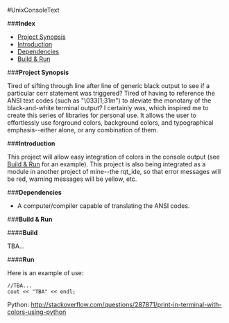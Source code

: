 #UnixConsoleText


###**Index**

- [Project Synopsis](#project-synopsis)
- [Introduction](#introduction)
- [Dependencies](#dependencies)
- [Build & Run](#build-and-run)


###**Project Synopsis**

Tired of sifting through line after line of generic black output to see if a particular cerr statement was triggered? Tired of having to reference the ANSI text codes (such as "\033[1;31m") to aleviate the monotany of the black-and-white terminal output?  I certainly was, which inspired me to create this series of libraries for personal use.  It allows the user to effortlessly use forground colors, background colors, and typographical emphasis--either alone, or any combination of them.


###**Introduction**

This project will allow easy integration of colors in the console output (see [Build & Run](#run) for an example).  This project is also being integrated as a module in another project of mine--the rqt_ide, so that error messages will be red, warning messages will be yellow, etc.


###**Dependencies**

- A computer/compiler capable of translating the ANSI codes.


###**Build & Run**

####**Build**

TBA...

####**Run**

Here is an example of use:
```++
//TBA...
cout << "TBA" << endl; 
```

Python: http://stackoverflow.com/questions/287871/print-in-terminal-with-colors-using-python
